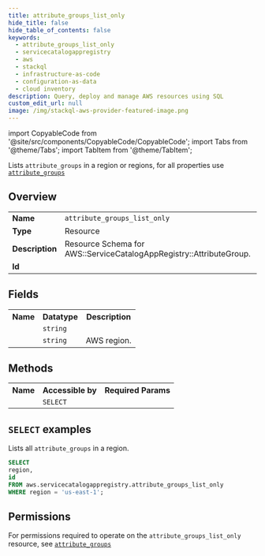 ```yaml
---
title: attribute_groups_list_only
hide_title: false
hide_table_of_contents: false
keywords:
  - attribute_groups_list_only
  - servicecatalogappregistry
  - aws
  - stackql
  - infrastructure-as-code
  - configuration-as-data
  - cloud inventory
description: Query, deploy and manage AWS resources using SQL
custom_edit_url: null
image: /img/stackql-aws-provider-featured-image.png
---
```


import CopyableCode from '@site/src/components/CopyableCode/CopyableCode';
import Tabs from '@theme/Tabs';
import TabItem from '@theme/TabItem';

Lists <code>attribute_groups</code> in a region or regions, for all properties use <a href="/services/serviceName/attribute_groups/"><code>attribute_groups</code></a>

## Overview
<table>
<tbody>
<tr><td><b>Name</b></td><td><code>attribute_groups_list_only</code></td></tr>
<tr><td><b>Type</b></td><td>Resource</td></tr>
<tr><td><b>Description</b></td><td>Resource Schema for AWS::ServiceCatalogAppRegistry::AttributeGroup.</td></tr>
<tr><td><b>Id</b></td><td><CopyableCode code="aws.servicecatalogappregistry.attribute_groups_list_only" /></td></tr>
</tbody>
</table>

## Fields
<table>
<tbody>
<tr><th>Name</th><th>Datatype</th><th>Description</th></tr><tr><td><CopyableCode code="id" /></td><td><code>string</code></td><td></td></tr>
<tr><td><CopyableCode code="region" /></td><td><code>string</code></td><td>AWS region.</td></tr>
</tbody>
</table>

## Methods

<table>
<tbody>
  <tr>
    <th>Name</th>
    <th>Accessible by</th>
    <th>Required Params</th>
  </tr>
  <tr>
    <td><CopyableCode code="list_resources" /></td>
    <td><code>SELECT</code></td>
    <td><CopyableCode code="region" /></td>
  </tr>
</tbody>
</table>

## `SELECT` examples
Lists all <code>attribute_groups</code> in a region.
```sql
SELECT
region,
id
FROM aws.servicecatalogappregistry.attribute_groups_list_only
WHERE region = 'us-east-1';
```


## Permissions

For permissions required to operate on the <code>attribute_groups_list_only</code> resource, see <a href="/services/servicecatalogappregistry/attribute_groups/#permissions"><code>attribute_groups</code></a>

